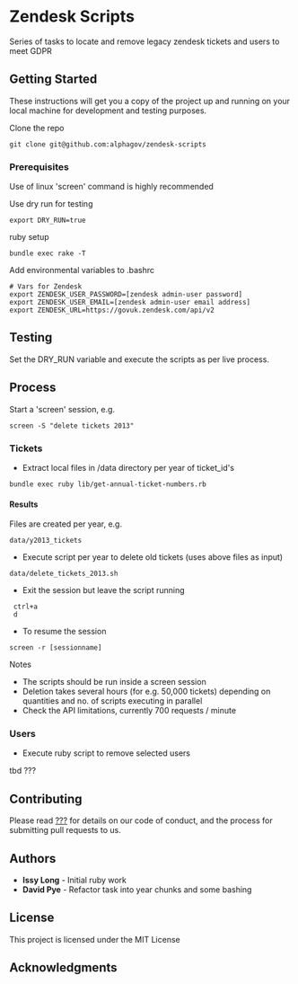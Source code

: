 # Zendesk Scripts

Series of tasks to locate and remove legacy zendesk tickets and users to meet GDPR

## Getting Started

These instructions will get you a copy of the project up and running on your local machine for development and testing purposes. 

Clone the repo

```
git clone git@github.com:alphagov/zendesk-scripts
```


### Prerequisites

Use of linux 'screen' command is highly recommended

Use dry run for testing

```
export DRY_RUN=true
```

ruby setup

```
bundle exec rake -T 
```

Add environmental variables to .bashrc
```
# Vars for Zendesk
export ZENDESK_USER_PASSWORD=[zendesk admin-user password]
export ZENDESK_USER_EMAIL=[zendesk admin-user email address]
export ZENDESK_URL=https://govuk.zendesk.com/api/v2
```


## Testing

Set the DRY_RUN variable and execute the scripts as per live process.


## Process

Start a 'screen' session, e.g.

```
screen -S "delete tickets 2013"
```

### Tickets
* Extract local files in /data directory per year of ticket_id's

```
bundle exec ruby lib/get-annual-ticket-numbers.rb
```

####   Results

Files are created per year, e.g.

```data/y2013_tickets```


* Execute script per year to delete old tickets (uses above files as input)

```
data/delete_tickets_2013.sh
```

* Exit the session but leave the script running
```
 ctrl+a
 d
```

* To resume the session

```
screen -r [sessionname]
```



Notes
* The scripts should be run inside a screen session
* Deletion takes several hours (for e.g. 50,000 tickets) depending on quantities and no. of scripts executing in parallel
* Check the API limitations, currently 700 requests / minute


### Users
* Execute ruby script to remove selected users

tbd ???



## Contributing

Please read [???](https://gist.github.com/PurpleBooth/b24679402957c63ec426) for details on our code of conduct, and the process for submitting pull requests to us.



## Authors

* **Issy Long** - Initial ruby work
* **David Pye** - Refactor task into year chunks and some bashing


## License

This project is licensed under the MIT License

## Acknowledgments

